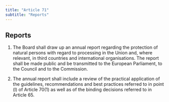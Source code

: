 ```yaml
---
title: "Article 71"
subtitle: "Reports"
---
```

## Reports

1. The Board shall draw up an annual report regarding the protection of natural persons with regard to processing in the Union and, where relevant, in third countries and international organisations. The report shall be made public and be transmitted to the European Parliament, to the Council and to the Commission.

2. The annual report shall include a review of the practical application of the guidelines, recommendations and best practices referred to in point (l) of Article 70(1) as well as of the binding decisions referred to in Article 65.
